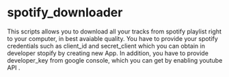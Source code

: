 # spotify_downloader

This scripts allows you to download all your tracks from spotify playlist right to your computer, in best avaiable quality.
You have to provide your spotify credentials such as client_id and secret_client which you can obtain in developer stopify by creating new App.
In addition, you have to provide developer_key from google console, which you can get by enabling youtube API .
 
